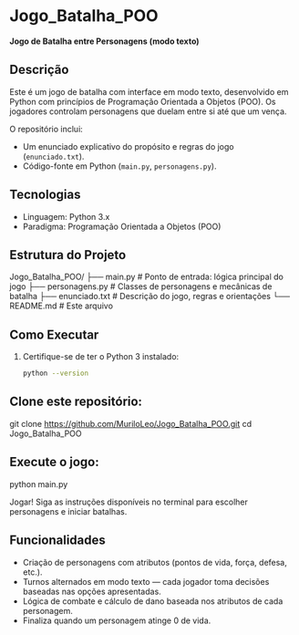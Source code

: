 # Jogo_Batalha_POO

**Jogo de Batalha entre Personagens (modo texto)**

##  Descrição

Este é um jogo de batalha com interface em modo texto, desenvolvido em Python com princípios de Programação Orientada a Objetos (POO). Os jogadores controlam personagens que duelam entre si até que um vença.

O repositório inclui:

- Um enunciado explicativo do propósito e regras do jogo (`enunciado.txt`).
- Código-fonte em Python (`main.py`, `personagens.py`).

##  Tecnologias

- Linguagem: Python 3.x  
- Paradigma: Programação Orientada a Objetos (POO)

##  Estrutura do Projeto

Jogo_Batalha_POO/
├── main.py # Ponto de entrada: lógica principal do jogo
├── personagens.py # Classes de personagens e mecânicas de batalha
├── enunciado.txt # Descrição do jogo, regras e orientações
└── README.md # Este arquivo


##  Como Executar

1. Certifique-se de ter o Python 3 instalado:
   ```bash
   python --version


## Clone este repositório:

git clone https://github.com/MuriloLeo/Jogo_Batalha_POO.git
cd Jogo_Batalha_POO


## Execute o jogo:

python main.py

Jogar! Siga as instruções disponíveis no terminal para escolher personagens e iniciar batalhas.

## Funcionalidades

- Criação de personagens com atributos (pontos de vida, força, defesa, etc.).
- Turnos alternados em modo texto — cada jogador toma decisões baseadas nas opções apresentadas.
- Lógica de combate e cálculo de dano baseada nos atributos de cada personagem.
- Finaliza quando um personagem atinge 0 de vida.

